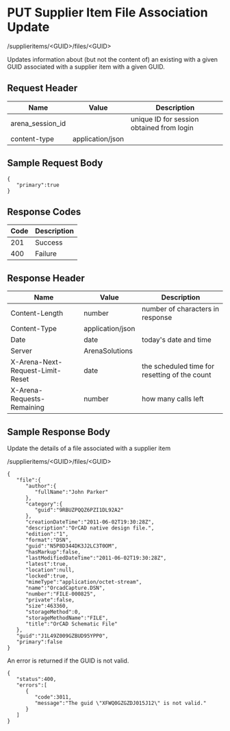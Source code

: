 # PUT Supplier Item File Association Update


/supplieritems/&lt;GUID&gt;/files/&lt;GUID&gt;

Updates information about  \(but not the content of\) an existing  with a given GUID associated with a supplier item with a given GUID.

## Request Header

| Name | Value | Description |
|  --- |  --- |  --- | 
| arena_session_id |   | unique ID for session obtained from login |
| content\-type | application/json |   |

## Sample Request Body
```
{  
   "primary":true
}
```
## Response Codes

| Code | Description |
|  --- |  --- | 
| 201 | Success |
| 400 | Failure |

## Response Header

| Name | Value | Description |
|  --- |  --- |  --- | 
| Content\-Length | number | number of characters in response |
| Content\-Type | application/json |   |
| Date | date | today's date and time |
| Server | ArenaSolutions |   |
| X\-Arena\-Next\-Request\-Limit\-Reset  | date | the scheduled time for resetting of the count |
| X\-Arena\-Requests\-Remaining  | number | how many calls left |

## Sample Response Body
Update the details of a file associated with a supplier item



/supplieritems/&lt;GUID&gt;/files/&lt;GUID&gt;

```
{  
   "file":{  
      "author":{  
         "fullName":"John Parker"
      },
      "category":{  
         "guid":"9RBUZPQQZ6PZI1DL92A2"
      },
      "creationDateTime":"2011-06-02T19:30:28Z",
      "description":"OrCAD native design file.",
      "edition":"1",
      "format":"DSN",
      "guid":"N5P8D344DK3J2LC3T0OM",
      "hasMarkup":false,
      "lastModifiedDateTime":"2011-06-02T19:30:28Z",
      "latest":true,
      "location":null,
      "locked":true,
      "mimeType":"application/octet-stream",
      "name":"OrcadCapture.DSN",
      "number":"FILE-000825",
      "private":false,
      "size":463360,
      "storageMethod":0,
      "storageMethodName":"FILE",
      "title":"OrCAD Schematic File"
   },
   "guid":"J1L49Z009GZBUD95YPP0",
   "primary":false
}
```
An error is returned if the GUID is not valid.

```
{  
   "status":400,
   "errors":[  
      {  
         "code":3011,
         "message":"The guid \"XFWQ0GZGZDJ015J12\" is not valid."
      }
   ]
}
```
